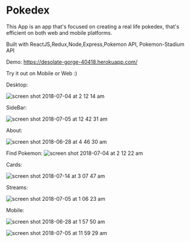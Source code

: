 # Pokedex


This App is an app that's focused on creating a real life pokedex, that's efficient on both web and mobile platforms.

Built with ReactJS,Redux,Node,Express,Pokemon API, Pokemon-Stadium API

Demo: https://desolate-gorge-40418.herokuapp.com/

Try it out on Mobile or Web :)


Desktop:

![screen shot 2018-07-04 at 2 12 14 am](https://user-images.githubusercontent.com/28635782/42268300-01976946-7f30-11e8-8a77-76a7504f715a.png)

SideBar:

![screen shot 2018-07-05 at 12 42 31 am](https://user-images.githubusercontent.com/28635782/42309135-9f08b65a-7fec-11e8-9f0a-5b7f0abe6cbb.png)


About:

![screen shot 2018-06-28 at 4 46 30 am](https://user-images.githubusercontent.com/28635782/42032409-547779b8-7a8e-11e8-8ef7-98fe16e45ee7.png)


Find Pokemon:
![screen shot 2018-07-04 at 2 12 22 am](https://user-images.githubusercontent.com/28635782/42268308-03fb64f8-7f30-11e8-863b-2a72d4c42a67.png)

Cards: 

![screen shot 2018-07-14 at 3 07 47 am](https://user-images.githubusercontent.com/28635782/42723481-61bdc1d6-8713-11e8-8e25-c9b7b8d6e6ff.png)

Streams:

![screen shot 2018-07-05 at 1 06 23 am](https://user-images.githubusercontent.com/28635782/42310273-d61da35a-7fef-11e8-8e86-344ef9fc55f5.png)

Mobile:

![screen shot 2018-06-28 at 1 57 50 am](https://user-images.githubusercontent.com/28635782/42024359-da28f55e-7a76-11e8-9966-23ef1482fc1c.png)

![screen shot 2018-07-05 at 11 59 29 am](https://user-images.githubusercontent.com/28635782/42342568-4fa1662a-804b-11e8-95e6-44e83f04d821.png)


